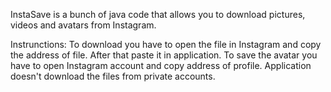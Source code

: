 InstaSave is a bunch of java code that allows you to download pictures, videos and avatars from Instagram.

Instrunctions: 
To download you have to open the file in Instagram and copy the address of file. After that paste it in application. 
To save the avatar you have to open Instagram account and copy address of profile.
Application doesn't download the files from private accounts.